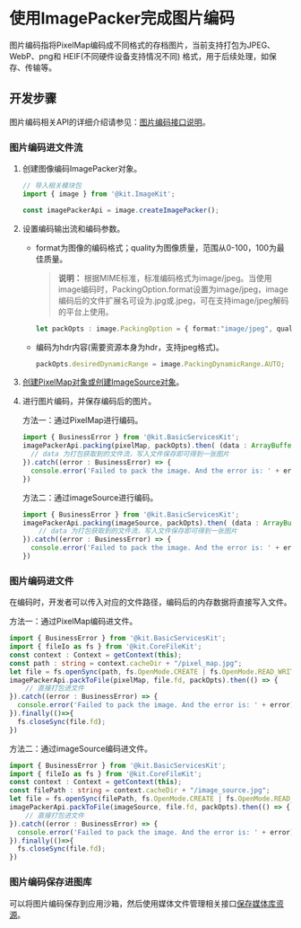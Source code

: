 # 使用ImagePacker完成图片编码

图片编码指将PixelMap编码成不同格式的存档图片，当前支持打包为JPEG、WebP、png和 HEIF(不同硬件设备支持情况不同) 格式，用于后续处理，如保存、传输等。

## 开发步骤

图片编码相关API的详细介绍请参见：[图片编码接口说明](../../reference/apis-image-kit/js-apis-image.md#imagepacker)。

### 图片编码进文件流

1. 创建图像编码ImagePacker对象。

   ```ts
   // 导入相关模块包
   import { image } from '@kit.ImageKit';
   
   const imagePackerApi = image.createImagePacker();
   ```

2. 设置编码输出流和编码参数。

    - format为图像的编码格式；quality为图像质量，范围从0-100，100为最佳质量。

      > **说明：**
      > 根据MIME标准，标准编码格式为image/jpeg。当使用image编码时，PackingOption.format设置为image/jpeg，image编码后的文件扩展名可设为.jpg或.jpeg，可在支持image/jpeg解码的平台上使用。

      ```ts
      let packOpts : image.PackingOption = { format:"image/jpeg", quality:98 };
      ```

    - 编码为hdr内容(需要资源本身为hdr，支持jpeg格式)。
      ```ts
      packOpts.desiredDynamicRange = image.PackingDynamicRange.AUTO;
      ```

3. [创建PixelMap对象或创建ImageSource对象](image-decoding.md)。

4. 进行图片编码，并保存编码后的图片。

   方法一：通过PixelMap进行编码。

   ```ts
   import { BusinessError } from '@kit.BasicServicesKit';
   imagePackerApi.packing(pixelMap, packOpts).then( (data : ArrayBuffer) => {
     // data 为打包获取到的文件流，写入文件保存即可得到一张图片
   }).catch((error : BusinessError) => { 
     console.error('Failed to pack the image. And the error is: ' + error); 
   })
   ```

   方法二：通过imageSource进行编码。

   ```ts
   import { BusinessError } from '@kit.BasicServicesKit';
   imagePackerApi.packing(imageSource, packOpts).then( (data : ArrayBuffer) => {
       // data 为打包获取到的文件流，写入文件保存即可得到一张图片
   }).catch((error : BusinessError) => { 
     console.error('Failed to pack the image. And the error is: ' + error); 
   })
   ```

### 图片编码进文件

在编码时，开发者可以传入对应的文件路径，编码后的内存数据将直接写入文件。

   方法一：通过PixelMap编码进文件。

   ```ts
   import { BusinessError } from '@kit.BasicServicesKit';
   import { fileIo as fs } from '@kit.CoreFileKit';
   const context : Context = getContext(this);
   const path : string = context.cacheDir + "/pixel_map.jpg";
   let file = fs.openSync(path, fs.OpenMode.CREATE | fs.OpenMode.READ_WRITE);
   imagePackerApi.packToFile(pixelMap, file.fd, packOpts).then(() => {
       // 直接打包进文件
   }).catch((error : BusinessError) => { 
     console.error('Failed to pack the image. And the error is: ' + error); 
   }).finally(()=>{
     fs.closeSync(file.fd);
   })
   ```

   方法二：通过imageSource编码进文件。

   ```ts
   import { BusinessError } from '@kit.BasicServicesKit';
   import { fileIo as fs } from '@kit.CoreFileKit';
   const context : Context = getContext(this);
   const filePath : string = context.cacheDir + "/image_source.jpg";
   let file = fs.openSync(filePath, fs.OpenMode.CREATE | fs.OpenMode.READ_WRITE);
   imagePackerApi.packToFile(imageSource, file.fd, packOpts).then(() => {
       // 直接打包进文件
   }).catch((error : BusinessError) => { 
     console.error('Failed to pack the image. And the error is: ' + error); 
   }).finally(()=>{
     fs.closeSync(file.fd);
   })
   ```

### 图片编码保存进图库

可以将图片编码保存到应用沙箱，然后使用媒体文件管理相关接口[保存媒体库资源](../medialibrary/photoAccessHelper-savebutton.md)。

<!--RP1-->
<!--RP1End-->